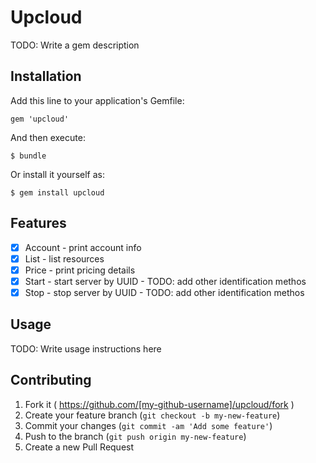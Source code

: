 # Upcloud

TODO: Write a gem description

## Installation

Add this line to your application's Gemfile:

    gem 'upcloud'

And then execute:

    $ bundle

Or install it yourself as:

    $ gem install upcloud

## Features

* [x] Account - print account info
* [x] List    - list resources
* [x] Price   - print pricing details
* [x] Start   - start server by UUID - TODO: add other identification methos
* [x] Stop    - stop server by UUID - TODO: add other identification  methos

## Usage

TODO: Write usage instructions here

## Contributing

1. Fork it ( https://github.com/[my-github-username]/upcloud/fork )
2. Create your feature branch (`git checkout -b my-new-feature`)
3. Commit your changes (`git commit -am 'Add some feature'`)
4. Push to the branch (`git push origin my-new-feature`)
5. Create a new Pull Request

